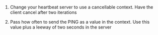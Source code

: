 1. Change your heartbeat server to use a cancellable context. Have the client cancel after two iterations

2. Pass how often to send the PING as a value in the context. Use this value plus a leeway of two seconds in the server

